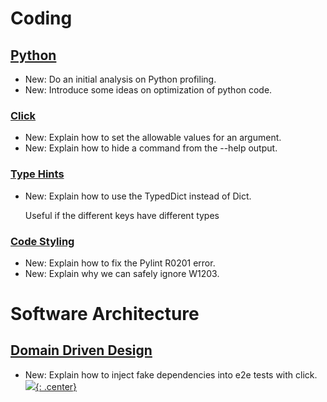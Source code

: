 # Coding

## [Python](python.md)

* New: Do an initial analysis on Python profiling.
* New: Introduce some ideas on optimization of python code.

### [Click](click.md)

* New: Explain how to set the allowable values for an argument.
* New: Explain how to hide a command from the --help output.

### [Type Hints](type_hints.md)

* New: Explain how to use the TypedDict instead of Dict.

    Useful if the different keys have different types

### [Code Styling](python_code_styling.md)

* New: Explain how to fix the Pylint R0201 error.
* New: Explain why we can safely ignore W1203.

# Software Architecture

## [Domain Driven Design](domain_driven_design.md)

* New: Explain how to inject fake dependencies into e2e tests with click.[![](not-by-ai.svg){: .center}](https://notbyai.fyi)
